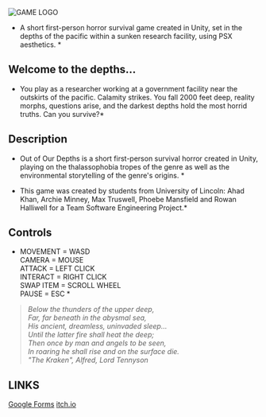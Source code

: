 ![GAME LOGO](https://github.com/ahad-khan/OutOfOurDepths/blob/main/banner_test.png?raw=true)


* A short first-person horror survival game created in Unity, set in the depths of the pacific within a sunken research facility, using PSX aesthetics. * 

## Welcome to the depths...
* You play as a researcher working at a government facility near the outskirts of the pacific. Calamity strikes. You fall 2000 feet deep, reality morphs, questions arise, and the darkest depths hold the most horrid truths. Can you survive?*

## Description
* Out of Our Depths is a short first-person survival horror created in Unity, playing on the thalassophobia tropes of the genre as well as the environmental storytelling of the genre's origins.  *
  
* This game was created by students from University of Lincoln: Ahad Khan, Archie Minney, Max Truswell, Phoebe Mansfield and Rowan Halliwell for a Team Software Engineering Project.*

## Controls
* MOVEMENT = WASD  
CAMERA = MOUSE  
ATTACK = LEFT CLICK  
INTERACT = RIGHT CLICK  
SWAP ITEM = SCROLL WHEEL  
PAUSE = ESC  *


>*Below the thunders of the upper deep,  
>Far, far beneath in the abysmal sea,  
>His ancient, dreamless, uninvaded sleep...  
>Until the latter fire shall heat the deep;  
>Then once by man and angels to be seen,  
>In roaring he shall rise and on the surface die.  
>"The Kraken", Alfred, Lord Tennyson*  

## LINKS  
[Google Forms](https://forms.gle/ebgyTfRtrYXNBcaX6)
[itch.io](https://ahad-khan.itch.io/out-of-our-depths)
